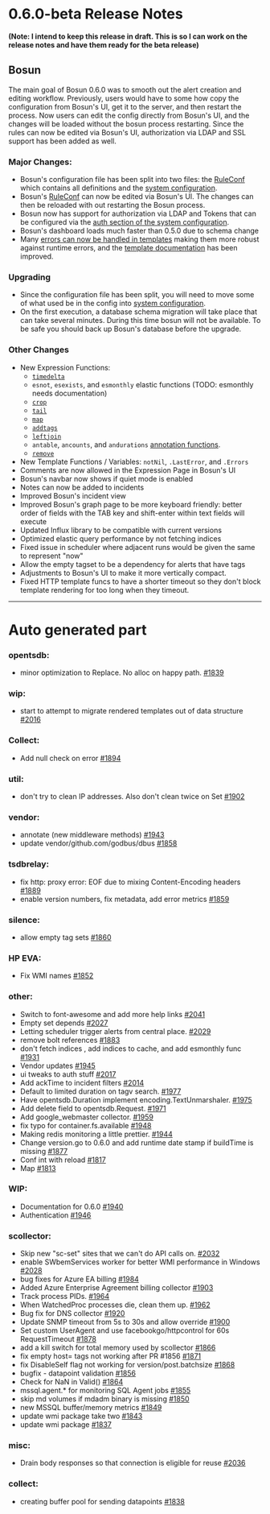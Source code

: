 # 0.6.0-beta Release Notes

**(Note: I intend to keep this release in draft. This is so I can work on the release notes and have them ready for the beta release)**

## Bosun

The main goal of Bosun 0.6.0 was to smooth out the alert creation and editing workflow. Previously, users would have to some how copy the configuration from Bosun's UI, get it to the server, and then restart the process. Now users can edit the config directly from Bosun's UI, and the changes will be loaded without the bosun process restarting. Since the rules can now be edited via Bosun's UI, authorization via LDAP and SSL support has been added as well.


### Major Changes:

 - Bosun's configuration file has been split into two files: the [RuleConf](https://bosun.org) which contains all definitions and the [system configuration](https://bosun.org/system_configuration).
 - Bosun's [RuleConf](https://bosun.org/definitions) can now be edited via Bosun's UI. The changes can then be reloaded with out restarting the Bosun process.
 - Bosun now has support for authorization via LDAP and Tokens that can be configured via the [auth section of the system configuration](https://bosun.org/system_configuration#authconf).
 - Bosun's dashboard loads much faster than 0.5.0 due to schema change
 - Many [errors can now be handled in templates](https://bosun.org/definitions#template-error-handling) making them more robust against runtime errors, and the [template documentation](https://bosun.org/definitions#templates) has been improved.

### Upgrading
 - Since the configuration file has been split, you will need to move some of what used be in the config into [system configuration](https://bosun.org/system_configuration).
 - On the first execution, a database schema migration will take place that can take several minutes. During this time bosun will not be available. To be safe you should back up Bosun's database before the upgrade.

### Other Changes
 - New Expression Functions:
   - [`timedelta`](https://bosun.org/expressions#timedeltaseriesset-seriesset)
   - `esnot`, `esexists`, and `esmonthly` elastic functions (TODO: esmonthly needs documentation)
   - [`crop`](https://bosun.org/expressions#cropseries-seriesset-start-numberset-end-numberset-seriesset)
   - [`tail`](https://bosun.org/expressions#tailseriesset-num-numberset-seriesset)
   - [`map`](https://bosun.org/expressions#mapseries-seriesset-subexpr-numbersetexpr-seriesset)
   - [`addtags`](https://bosun.org/expressions#addtagsseriesset-group-string-seriesset)
   - [`leftjoin`](https://bosun.org/expressions#leftjointagscsv-string-datacsv-string-numberset-table)
   - `antable`, `ancounts`, and `andurations` [annotation functions](http://bosun.org/expressions#annotation-query-functions).
   - [`remove`](https://bosun.org/expressions#removeseriesset-string-seriesset)
 - New Template Functions / Variables: `notNil`, `.LastError`, and `.Errors`
 - Comments are now allowed in the Expression Page in Bosun's UI
 - Bosun's navbar now shows if quiet mode is enabled
 - Notes can now be added to incidents
 - Improved Bosun's incident view
 - Improved Bosun's graph page to be more keyboard friendly: better order of fields with the TAB key and shift-enter within text fields will execute
 - Updated Influx library to be compatible with current versions
 - Optimized elastic query performance by not fetching indices
 - Fixed issue in scheduler where adjacent runs would be given the same to represent "now"
 - Allow the empty tagset to be a dependency for alerts that have tags
 - Adjustments to Bosun's UI to make it more vertically compact.
 - Fixed HTTP template funcs to have a shorter timeout so they don't block template rendering for too long when they timeout.

--- 
# Auto generated part





### opentsdb: ###
  -  minor optimization to Replace. No alloc on happy path. [#1839](https://github.com/bosun-monitor/bosun/pull/1839)

### wip: ###
  -  start to attempt to migrate rendered templates out of data structure [#2016](https://github.com/bosun-monitor/bosun/pull/2016)

### Collect: ###
  -  Add null check on error [#1894](https://github.com/bosun-monitor/bosun/pull/1894)

### util: ###
  -  don't try to clean IP addresses. Also don't clean twice on Set [#1902](https://github.com/bosun-monitor/bosun/pull/1902)

### vendor: ###
  -  annotate (new middleware methods) [#1943](https://github.com/bosun-monitor/bosun/pull/1943)
  -  update vendor/github.com/godbus/dbus [#1858](https://github.com/bosun-monitor/bosun/pull/1858)

### tsdbrelay: ###
  -  fix http: proxy error: EOF due to mixing Content-Encoding headers [#1889](https://github.com/bosun-monitor/bosun/pull/1889)
  -  enable version numbers, fix metadata, add error metrics [#1859](https://github.com/bosun-monitor/bosun/pull/1859)

### silence: ###
  -  allow empty tag sets [#1860](https://github.com/bosun-monitor/bosun/pull/1860)

### HP EVA: ###
  -  Fix WMI names [#1852](https://github.com/bosun-monitor/bosun/pull/1852)

### other: ###
  - Switch to font-awesome and add more help links [#2041](https://github.com/bosun-monitor/bosun/pull/2041)
  - Empty set depends [#2027](https://github.com/bosun-monitor/bosun/pull/2027)
  - Letting scheduler trigger alerts from central place. [#2029](https://github.com/bosun-monitor/bosun/pull/2029)
  - remove bolt references [#1883](https://github.com/bosun-monitor/bosun/pull/1883)
  - don't fetch indices , add indices to cache, and add esmonthly func [#1931](https://github.com/bosun-monitor/bosun/pull/1931)
  - Vendor updates [#1945](https://github.com/bosun-monitor/bosun/pull/1945)
  - ui tweaks to auth stuff [#2017](https://github.com/bosun-monitor/bosun/pull/2017)
  - Add ackTime to incident filters [#2014](https://github.com/bosun-monitor/bosun/pull/2014)
  - Default to limited duration on tagv search. [#1977](https://github.com/bosun-monitor/bosun/pull/1977)
  - Have opentsdb.Duration implement encoding.TextUnmarshaler. [#1975](https://github.com/bosun-monitor/bosun/pull/1975)
  - Add delete field to opentsdb.Request. [#1971](https://github.com/bosun-monitor/bosun/pull/1971)
  - Add google_webmaster collector. [#1959](https://github.com/bosun-monitor/bosun/pull/1959)
  - fix typo for container.fs.available [#1948](https://github.com/bosun-monitor/bosun/pull/1948)
  - Making redis monitoring a little prettier. [#1944](https://github.com/bosun-monitor/bosun/pull/1944)
  - Change version.go to 0.6.0 and add runtime date stamp if buildTime is missing [#1877](https://github.com/bosun-monitor/bosun/pull/1877)
  - Conf int with reload [#1817](https://github.com/bosun-monitor/bosun/pull/1817)
  - Map [#1813](https://github.com/bosun-monitor/bosun/pull/1813)

### WIP: ###
  -  Documentation for 0.6.0 [#1940](https://github.com/bosun-monitor/bosun/pull/1940)
  -  Authentication [#1946](https://github.com/bosun-monitor/bosun/pull/1946)

### scollector: ###
  -  Skip new "sc-set" sites that we can't do API calls on. [#2032](https://github.com/bosun-monitor/bosun/pull/2032)
  -  enable SWbemServices worker for better WMI performance in Windows [#2028](https://github.com/bosun-monitor/bosun/pull/2028)
  -  bug fixes for Azure EA billing [#1984](https://github.com/bosun-monitor/bosun/pull/1984)
  -  Added Azure Enterprise Agreement billing collector [#1903](https://github.com/bosun-monitor/bosun/pull/1903)
  -  Track process PIDs. [#1964](https://github.com/bosun-monitor/bosun/pull/1964)
  -  When WatchedProc processes die, clean them up. [#1962](https://github.com/bosun-monitor/bosun/pull/1962)
  -  Bug fix for DNS collector [#1920](https://github.com/bosun-monitor/bosun/pull/1920)
  -  Update SNMP timeout from 5s to 30s and allow override [#1900](https://github.com/bosun-monitor/bosun/pull/1900)
  -  Set custom UserAgent and use facebookgo/httpcontrol for 60s RequestTimeout [#1878](https://github.com/bosun-monitor/bosun/pull/1878)
  -  add a kill switch for total memory used by scollector [#1866](https://github.com/bosun-monitor/bosun/pull/1866)
  -  fix empty host= tags not working after PR #1856 [#1871](https://github.com/bosun-monitor/bosun/pull/1871)
  -  fix DisableSelf flag not working for version/post.batchsize [#1868](https://github.com/bosun-monitor/bosun/pull/1868)
  -  bugfix - datapoint validation [#1856](https://github.com/bosun-monitor/bosun/pull/1856)
  -  Check for NaN in Valid() [#1864](https://github.com/bosun-monitor/bosun/pull/1864)
  -  mssql.agent.* for monitoring SQL Agent jobs [#1855](https://github.com/bosun-monitor/bosun/pull/1855)
  -  skip md volumes if mdadm binary is missing [#1850](https://github.com/bosun-monitor/bosun/pull/1850)
  -  new MSSQL buffer/memory metrics [#1849](https://github.com/bosun-monitor/bosun/pull/1849)
  -  update wmi package take two [#1843](https://github.com/bosun-monitor/bosun/pull/1843)
  -  update wmi package [#1837](https://github.com/bosun-monitor/bosun/pull/1837)

### misc: ###
  -  Drain body responses so that connection is eligible for reuse [#2036](https://github.com/bosun-monitor/bosun/pull/2036)

### collect: ###
  -  creating buffer pool for sending datapoints [#1838](https://github.com/bosun-monitor/bosun/pull/1838)
